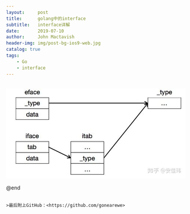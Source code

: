 ```yaml
---
layout:     post
title:      golang中的interface
subtitle:   interface详解
date:       2019-07-10
author:     John Mactavish
header-img: img/post-bg-ios9-web.jpg
catalog: true
tags:
    - Go
    - interface
---
```


&emsp; 
![A](..\img\2019-07-10-A.jpg)


@end

```

>最后附上GitHub：<https://github.com/gonearewe>
